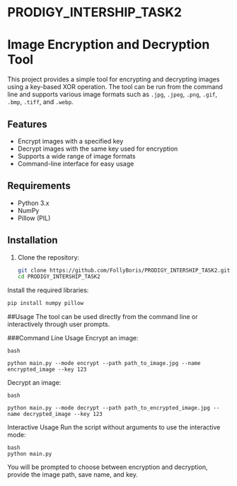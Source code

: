 # PRODIGY_INTERSHIP_TASK2
 
# Image Encryption and Decryption Tool

This project provides a simple tool for encrypting and decrypting images using a key-based XOR operation. The tool can be run from the command line and supports various image formats such as `.jpg`, `.jpeg`, `.png`, `.gif`, `.bmp`, `.tiff`, and `.webp`.

## Features

- Encrypt images with a specified key
- Decrypt images with the same key used for encryption
- Supports a wide range of image formats
- Command-line interface for easy usage

## Requirements

- Python 3.x
- NumPy
- Pillow (PIL)

## Installation

1. Clone the repository:

   ```bash
   git clone https://github.com/FollyBoris/PRODIGY_INTERSHIP_TASK2.git
   cd PRODIGY_INTERSHIP_TASK2
   ```
Install the required libraries:

```bash
pip install numpy pillow
```
##Usage
The tool can be used directly from the command line or interactively through user prompts.

###Command Line Usage
Encrypt an image:

```
bash

python main.py --mode encrypt --path path_to_image.jpg --name encrypted_image --key 123

```
Decrypt an image:
```
bash

python main.py --mode decrypt --path path_to_encrypted_image.jpg --name decrypted_image --key 123
```

Interactive Usage
Run the script without arguments to use the interactive mode:

```
bash
python main.py
```

You will be prompted to choose between encryption and decryption, provide the image path, save name, and key.
